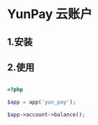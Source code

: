 # YunPay 云账户

## 1.安装

## 2.使用

```php

<?php

$app = app('yun_pay');

$app->account->balance();

```